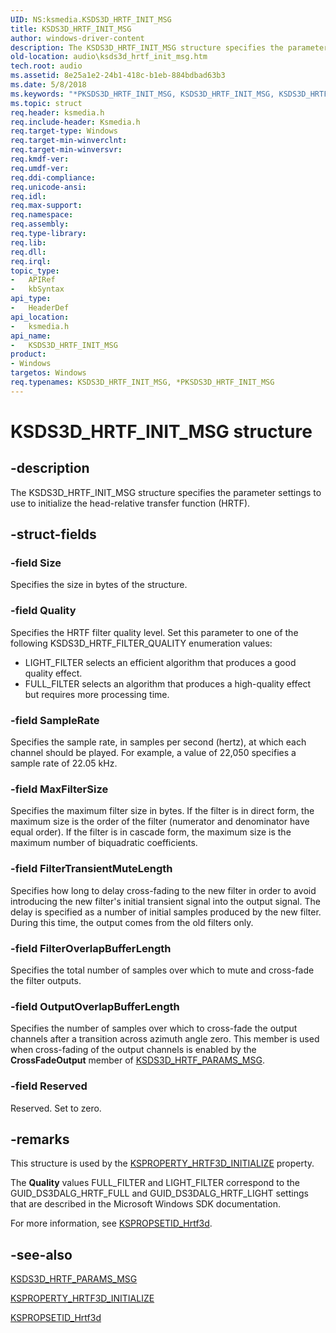 ```yaml
---
UID: NS:ksmedia.KSDS3D_HRTF_INIT_MSG
title: KSDS3D_HRTF_INIT_MSG
author: windows-driver-content
description: The KSDS3D_HRTF_INIT_MSG structure specifies the parameter settings to use to initialize the head-relative transfer function (HRTF).
old-location: audio\ksds3d_hrtf_init_msg.htm
tech.root: audio
ms.assetid: 8e25a1e2-24b1-418c-b1eb-884bdbad63b3
ms.date: 5/8/2018
ms.keywords: "*PKSDS3D_HRTF_INIT_MSG, KSDS3D_HRTF_INIT_MSG, KSDS3D_HRTF_INIT_MSG structure [Audio Devices], PKSDS3D_HRTF_INIT_MSG, PKSDS3D_HRTF_INIT_MSG structure pointer [Audio Devices], aud-prop_f9994a16-7d3c-43af-b423-c6afc64c05b9.xml, audio.ksds3d_hrtf_init_msg, ksmedia/KSDS3D_HRTF_INIT_MSG, ksmedia/PKSDS3D_HRTF_INIT_MSG"
ms.topic: struct
req.header: ksmedia.h
req.include-header: Ksmedia.h
req.target-type: Windows
req.target-min-winverclnt: 
req.target-min-winversvr: 
req.kmdf-ver: 
req.umdf-ver: 
req.ddi-compliance: 
req.unicode-ansi: 
req.idl: 
req.max-support: 
req.namespace: 
req.assembly: 
req.type-library: 
req.lib: 
req.dll: 
req.irql: 
topic_type:
-	APIRef
-	kbSyntax
api_type:
-	HeaderDef
api_location:
-	ksmedia.h
api_name:
-	KSDS3D_HRTF_INIT_MSG
product:
- Windows
targetos: Windows
req.typenames: KSDS3D_HRTF_INIT_MSG, *PKSDS3D_HRTF_INIT_MSG
---
```


# KSDS3D_HRTF_INIT_MSG structure


## -description


The KSDS3D_HRTF_INIT_MSG structure specifies the parameter settings to use to initialize the head-relative transfer function (HRTF).


## -struct-fields




### -field Size

Specifies the size in bytes of the structure.


### -field Quality

Specifies the HRTF filter quality level. Set this parameter to one of the following KSDS3D_HRTF_FILTER_QUALITY enumeration values:

<ul>
<li>
LIGHT_FILTER selects an efficient algorithm that produces a good quality effect.

</li>
<li>
FULL_FILTER selects an algorithm that produces a high-quality effect but requires more processing time.

</li>
</ul>

### -field SampleRate

Specifies the sample rate, in samples per second (hertz), at which each channel should be played. For example, a value of 22,050 specifies a sample rate of 22.05 kHz.


### -field MaxFilterSize

Specifies the maximum filter size in bytes. If the filter is in direct form, the maximum size is the order of the filter (numerator and denominator have equal order). If the filter is in cascade form, the maximum size is the maximum number of biquadratic coefficients.


### -field FilterTransientMuteLength

Specifies how long to delay cross-fading to the new filter in order to avoid introducing the new filter's initial transient signal into the output signal. The delay is specified as a number of initial samples produced by the new filter. During this time, the output comes from the old filters only.


### -field FilterOverlapBufferLength

Specifies the total number of samples over which to mute and cross-fade the filter outputs.


### -field OutputOverlapBufferLength

Specifies the number of samples over which to cross-fade the output channels after a transition across azimuth angle zero. This member is used when cross-fading of the output channels is enabled by the <b>CrossFadeOutput</b> member of <a href="https://msdn.microsoft.com/library/windows/hardware/ff537108">KSDS3D_HRTF_PARAMS_MSG</a>.


### -field Reserved

Reserved. Set to zero.


## -remarks



This structure is used by the <a href="https://msdn.microsoft.com/library/windows/hardware/ff537355">KSPROPERTY_HRTF3D_INITIALIZE</a> property.

The <b>Quality</b> values FULL_FILTER and LIGHT_FILTER correspond to the GUID_DS3DALG_HRTF_FULL and GUID_DS3DALG_HRTF_LIGHT settings that are described in the Microsoft Windows SDK documentation.

For more information, see <a href="https://msdn.microsoft.com/library/windows/hardware/ff537482">KSPROPSETID_Hrtf3d</a>.




## -see-also




<a href="https://msdn.microsoft.com/library/windows/hardware/ff537108">KSDS3D_HRTF_PARAMS_MSG</a>



<a href="https://msdn.microsoft.com/library/windows/hardware/ff537355">KSPROPERTY_HRTF3D_INITIALIZE</a>



<a href="https://msdn.microsoft.com/library/windows/hardware/ff537482">KSPROPSETID_Hrtf3d</a>
 

 

